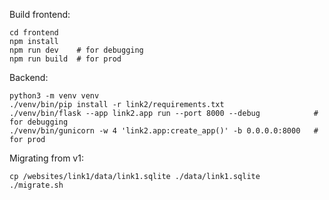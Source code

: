 Build frontend:
```
cd frontend
npm install
npm run dev    # for debugging
npm run build  # for prod
```

Backend:
```
python3 -m venv venv
./venv/bin/pip install -r link2/requirements.txt
./venv/bin/flask --app link2.app run --port 8000 --debug            # for debugging
./venv/bin/gunicorn -w 4 'link2.app:create_app()' -b 0.0.0.0:8000   # for prod
```

Migrating from v1:
```
cp /websites/link1/data/link1.sqlite ./data/link1.sqlite
./migrate.sh
```
